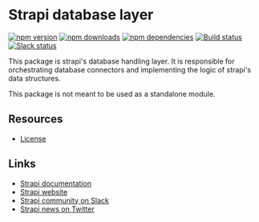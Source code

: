 # Strapi database layer

[![npm version](https://img.shields.io/npm/v/strapi-database.svg)](https://www.npmjs.org/package/strapi-database)
[![npm downloads](https://img.shields.io/npm/dm/strapi-database.svg)](https://www.npmjs.org/package/strapi-database)
[![npm dependencies](https://david-dm.org/strapi/strapi-database.svg)](https://david-dm.org/strapi/strapi-database)
[![Build status](https://travis-ci.org/strapi/strapi-database.svg?branch=master)](https://travis-ci.org/strapi/strapi-database)
[![Slack status](https://slack.strapi.io/badge.svg)](https://slack.strapi.io)

This package is strapi's database handling layer. It is responsible for orchestrating database connectors and implementing the logic of strapi's data structures.

This package is not meant to be used as a standalone module.

## Resources

- [License](LICENSE)

## Links

- [Strapi documentation](https://strapi.io/documentation)
- [Strapi website](https://strapi.io/)
- [Strapi community on Slack](https://slack.strapi.io)
- [Strapi news on Twitter](https://twitter.com/strapijs)
